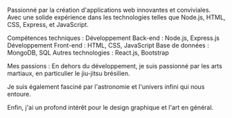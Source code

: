 Passionné par la création d'applications web innovantes et conviviales. Avec une solide expérience dans les technologies telles que Node.js, HTML, CSS, Express, et JavaScript.

Compétences techniques :
Développement Back-end : Node.js, Express.js
Développement Front-end : HTML, CSS, JavaScript
Base de données : MongoDB, SQL
Autres technologies : React.js,  Bootstrap


Mes passions :
En dehors du développement, je suis passionné par les arts martiaux, en particulier le jiu-jitsu brésilien. 

Je suis également fasciné par l'astronomie et l'univers infini qui nous entoure. 

Enfin, j'ai un profond intérêt pour le design graphique et l'art en général. 

<!--
**cedricscbjj/cedricscbjj** is a ✨ _special_ ✨ repository because its `README.md` (this file) appears on your GitHub profile.

Here are some ideas to get you started:

- 🔭 I’m currently working on ...
- 🌱 I’m currently learning ...
- 👯 I’m looking to collaborate on ...
- 🤔 I’m looking for help with ...
- 💬 Ask me about ...
- 📫 How to reach me: ...
- 😄 Pronouns: ...
- ⚡ Fun fact: ...
-->
